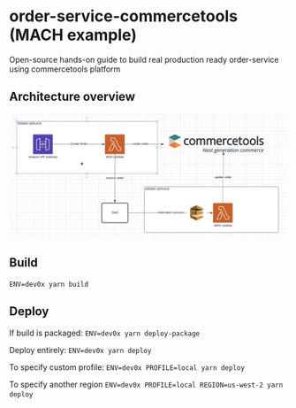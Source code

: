 # order-service-commercetools (MACH example)

Open-source hands-on guide to build real production ready order-service using commercetools platform

## Architecture overview

<img src='./overview.png' />

## Build

`ENV=dev0x yarn build`

## Deploy

If build is packaged:
`ENV=dev0x yarn deploy-package`

Deploy entirely:
`ENV=dev0x yarn deploy`

To specify custom profile:
`ENV=dev0x PROFILE=local yarn deploy`

To specify another region
`ENV=dev0x PROFILE=local REGION=us-west-2 yarn deploy`
